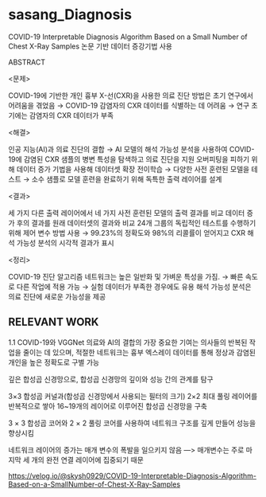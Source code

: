 # sasang_Diagnosis

COVID-19 Interpretable Diagnosis Algorithm Based on a Small Number of Chest X-Ray Samples 논문 기반 데이터 증강기법 사용

ABSTRACT


<문제>

COVID-19에 기반한 개인 흉부 X-선(CXR)을 사용한 의료 진단 방법은 초기 연구에서 어려움을 겪었음
→ COVID-19 감염자의 CXR 데이터를 식별하는 데 어려움
→ 연구 초기에는 감염자의 CXR 데이터가 부족

<해결>

인공 지능(AI)과 의료 진단의 결합
→ AI 모델의 해석 가능성 분석을 사용하여 COVID-19에 감염된 CXR 샘플의 병변 특성을 탐색하고 의료 진단을 지원
오버피팅을 피하기 위해 데이터 증가 기법을 사용해 데이터셋 확장
전이학습
→ 다양한 사전 훈련된 모델을 테스트
→ 소수 샘플로 모델 훈련을 완료하기 위해 독특한 출력 레이어를 설계


<결과>

세 가지 다른 출력 레이어에서 네 가지 사전 훈련된 모델의 출력 결과를 비교
데이터 증가 후의 결과를 원래 데이터셋의 결과와 비교
24개 그룹의 독립적인 테스트를 수행하기 위해 제어 변수 방법 사용
→ 99.23%의 정확도와 98%의 리콜률이 얻어지고 CXR 해석 가능성 분석의 시각적 결과가 표시

<정리>

COVID-19 진단 알고리즘 네트워크는 높은 일반화 및 가벼운 특성을 가짐.
→ 빠른 속도로 다른 작업에 적용 가능
→ 실험 데이터가 부족한 경우에도 유용
해석 가능성 분석은 의료 진단에 새로운 가능성을 제공

## RELEVANT WORK
1.1 COVID-19와 VGGNet
의료와 AI의 결합의 가장 중요한 기여는 의사들의 반복된 작업을 줄이는 데 있으며, 적절한 네트워크는 흉부 엑스레이 데이터를 통해 정상과 감염된 개인을 높은 정확도로 구별 가능

깊은 합성곱 신경망으로, 합성곱 신경망의 깊이와 성능 간의 관계를 탐구

3×3 합성곱 커널과(합성곱 신경망에서 사용되는 필터의 크기) 2×2 최대 풀링 레이어를 반복적으로 쌓아 16~19개의 레이어로 이루어진 합성곱 신경망을 구축

3 × 3 합성곱 코어와 2 × 2 풀링 코어를 사용하여 네트워크 구조를 깊게 만들어 성능을 향상시킴

네트워크 레이어의 증가는 매개 변수의 폭발을 일으키지 않음 —> 매개변수는 주로 마지막 세 개의 완전 연결 레이어에 집중되기 때문


https://velog.io/@skysh0929/COVID-19-Interpretable-Diagnosis-Algorithm-Based-on-a-SmallNumber-of-Chest-X-Ray-Samples

